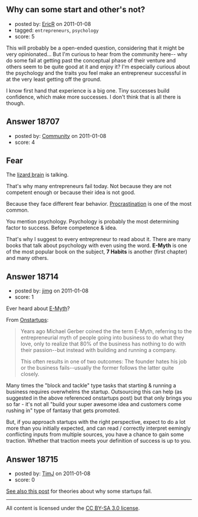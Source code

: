## Why can some start and other's not?

- posted by: [EricR](https://stackexchange.com/users/-1/6376-ericr) on 2011-01-08
- tagged: `entrepreneurs`, `psychology`
- score: 5

This will probably be a open-ended question, considering that it might be very opinionated... But I'm curious to hear from the community here-- why do some fail at getting past the conceptual phase of their venture and others seem to be quite good at it and enjoy it? I'm especially curious about the psychology and the traits you feel make an entrepreneur successful in at the very least getting off the ground.

I know first hand that experience is a big one. Tiny successes build confidence, which make more successes. I don't think that is all there is though.


## Answer 18707

- posted by: [Community](https://stackexchange.com/users/-1/-1-community) on 2011-01-08
- score: 4

<h2>Fear</h2>

<p>The <a href="http://the99percent.com/videos/5822/Seth-Godin-Quieting-the-Lizard-Brain" rel="nofollow">lizard brain</a> is talking.</p>

<p>That's why many entrepreneurs fail today. Not because they are not competent enough or because their idea is not good.</p>

<p>Because they face different fear behavior. <a href="http://en.wikipedia.org/wiki/Procrastination" rel="nofollow">Procrastination</a> is one of the most common.</p>

<p>You mention psychology. Psychology is probably the most determining factor to success. Before competence &amp; idea.</p>

<p>That's why I suggest to every entrepreneur to read about it. There are many books that talk about psychology with even using the word. <strong>E-Myth</strong> is one of the most popular book on the subject, <strong>7 Habits</strong> is another (first chapter) and many others. </p>



## Answer 18714

- posted by: [jimg](https://stackexchange.com/users/-1/2380-jimg) on 2011-01-08
- score: 1

<p>Ever heard about <a href="http://en.wikipedia.org/wiki/E-Myth" rel="nofollow">E-Myth</a>? </p>

<p>From <a href="http://onstartups.com/tabid/3339/bid/29254/Commit-To-Your-Core-9-Reasons-Why-Every-Entrepreneur-Should-Outsource.aspx" rel="nofollow">Onstartups</a>:</p>

<blockquote>
  <p>Years ago Michael Gerber coined the
  the term E-Myth, referring to the
  entrepreneurial myth of people going
  into business to do what they love,
  only to realize that 80% of the
  business has nothing to do with their
  passion--but instead with building and
  running a company.</p>
  
  <p>This often results in one of two
  outcomes: The founder hates his job or
  the business fails--usually the former
  follows the latter quite closely.</p>
</blockquote>

<p>Many times the "block and tackle" type tasks that starting &amp; running a business requires overwhelms the startup.  Outsourcing this can help (as suggested in the above referenced onstartups post) but that only brings you so far - it's not all "build your super awesome idea and customers come rushing in" type of fantasy that gets promoted.  </p>

<p>But, if you approach startups with the right perspective, expect to do a lot more than you initially expected, and can read / correctly interpret eemingly conflicting inputs from multiple sources, you have a chance to gain some traction.  Whether that traction meets your definition of success is up to you.  </p>



## Answer 18715

- posted by: [TimJ](https://stackexchange.com/users/-1/1172-timj) on 2011-01-08
- score: 0

<p><a href="http://answers.onstartups.com/questions/15338/what-is-the-number-one-reason-startups-fail">See also this post</a> for theories about why some startups fail.</p>




---

All content is licensed under the [CC BY-SA 3.0 license](https://creativecommons.org/licenses/by-sa/3.0/).
